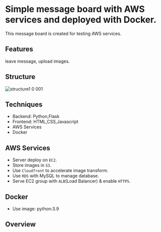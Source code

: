 # Simple message board with AWS services and deployed with Docker.

This message board is created for testing AWS services.

## Features
leave message, upload images.

## Structure
![structure1 0 001](https://user-images.githubusercontent.com/56625237/165313866-9fbda115-4598-4c71-aa11-e7da136aeaff.jpeg)

## Techniques
* Backend: Python,Flask
* Frontend: HTML,CSS,Javascript
* AWS Services
* Docker

## AWS Services
* Server deploy on `EC2`.
* Store images in `S3`.
* Use `Cloudfront` to accelerate image transform.
* Use `RDS` with MySQL to manage database.
* Serve EC2 group with `ALB`(Load Balancer) & enable `HTTPS`.

## Docker
* Use image: python:3.9

## Overview

